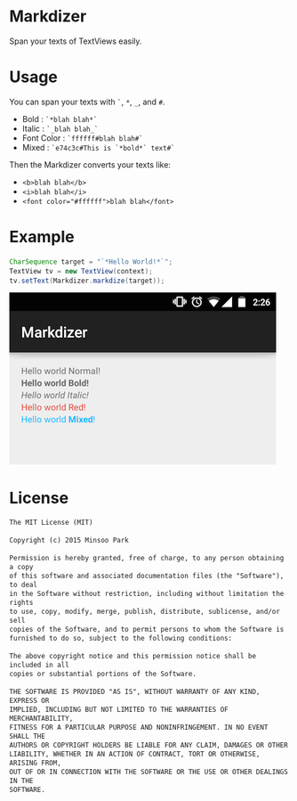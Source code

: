 # Markdizer
Span your texts of TextViews easily.

# Usage
You can span your texts with ``` ` ```, `*`, `_`, and `#`.
- Bold : ``` `*blah blah*` ```
- Italic : ``` `_blah blah_` ```
- Font Color : ``` `ffffff#blah blah#` ```
- Mixed : ``` `e74c3c#This is `*bold*` text#` ```

Then the Markdizer converts your texts like:
- `<b>blah blah</b>`
- `<i>blah blah</i>`
- `<font color="#ffffff">blah blah</font>`

# Example
```java
CharSequence target = "`*Hello World!*`";
TextView tv = new TextView(context);
tv.setText(Markdizer.markdize(target));
```
![Screenshot](./img/screenshot.png)

# License
```
The MIT License (MIT)

Copyright (c) 2015 Minsoo Park

Permission is hereby granted, free of charge, to any person obtaining a copy
of this software and associated documentation files (the "Software"), to deal
in the Software without restriction, including without limitation the rights
to use, copy, modify, merge, publish, distribute, sublicense, and/or sell
copies of the Software, and to permit persons to whom the Software is
furnished to do so, subject to the following conditions:

The above copyright notice and this permission notice shall be included in all
copies or substantial portions of the Software.

THE SOFTWARE IS PROVIDED "AS IS", WITHOUT WARRANTY OF ANY KIND, EXPRESS OR
IMPLIED, INCLUDING BUT NOT LIMITED TO THE WARRANTIES OF MERCHANTABILITY,
FITNESS FOR A PARTICULAR PURPOSE AND NONINFRINGEMENT. IN NO EVENT SHALL THE
AUTHORS OR COPYRIGHT HOLDERS BE LIABLE FOR ANY CLAIM, DAMAGES OR OTHER
LIABILITY, WHETHER IN AN ACTION OF CONTRACT, TORT OR OTHERWISE, ARISING FROM,
OUT OF OR IN CONNECTION WITH THE SOFTWARE OR THE USE OR OTHER DEALINGS IN THE
SOFTWARE.
```
